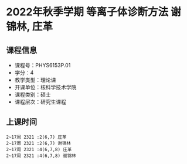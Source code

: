# 2022年秋季学期 等离子体诊断方法 谢锦林, 庄革






## 课程信息

- 课程号：PHYS6153P.01
- 学分：4
- 教学类型：理论课
- 开课单位：核科学技术学院
- 课程类别：硕士
- 课程层次：研究生课程

## 上课时间

```
2~17周 2321 :2(6,7) 庄革
2~17周 2321 :2(6,7) 谢锦林
2~17周 2321 :4(6,7,8) 庄革
2~17周 2321 :4(6,7,8) 谢锦林
```

